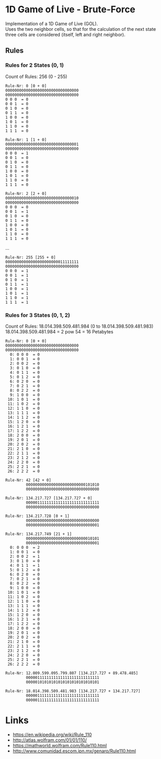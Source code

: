 # 1D Game of Live - Brute-Force
Implementation of a 1D Game of Live (GOL).  
Uses the two neighbor cells, 
so that for the calculation of the next state three cells are considered 
(itself, left and right neighbor).

## Rules
### Rules for 2 States (0, 1)
Count of Rules: 256 (0 - 255)
```
Rule-Nr: 0 [0 + 0]
00000000000000000000000000000000
00000000000000000000000000000000
0 0 0  = 0
0 0 1  = 0
0 1 0  = 0
0 1 1  = 0
1 0 0  = 0
1 0 1  = 0
1 1 0  = 0
1 1 1  = 0
```
```
Rule-Nr: 1 [1 + 0]
00000000000000000000000000000001
00000000000000000000000000000000
0 0 0  = 1
0 0 1  = 0
0 1 0  = 0
0 1 1  = 0
1 0 0  = 0
1 0 1  = 0
1 1 0  = 0
1 1 1  = 0
```
```
Rule-Nr: 2 [2 + 0]
00000000000000000000000000000010
00000000000000000000000000000000
0 0 0  = 0
0 0 1  = 1
0 1 0  = 0
0 1 1  = 0
1 0 0  = 0
1 0 1  = 0
1 1 0  = 0
1 1 1  = 0
```
...

```
Rule-Nr: 255 [255 + 0]
00000000000000000000000011111111
00000000000000000000000000000000
0 0 0  = 1
0 0 1  = 1
0 1 0  = 1
0 1 1  = 1
1 0 0  = 1
1 0 1  = 1
1 1 0  = 1
1 1 1  = 1
```
### Rules for 3 States (0, 1, 2)
Count of Rules: 18.014.398.509.481.984 (0 to 18.014.398.509.481.983)  
18.014.398.509.481.984	=	2 pow 54 =	16 Petabytes

```
Rule-Nr: 0 [0 + 0]
00000000000000000000000000000000
00000000000000000000000000000000
  0: 0 0 0  = 0
  1: 0 0 1  = 0
  2: 0 0 2  = 0
  3: 0 1 0  = 0
  4: 0 1 1  = 0
  5: 0 1 2  = 0
  6: 0 2 0  = 0
  7: 0 2 1  = 0
  8: 0 2 2  = 0
  9: 1 0 0  = 0
 10: 1 0 1  = 0
 11: 1 0 2  = 0
 12: 1 1 0  = 0
 13: 1 1 1  = 0
 14: 1 1 2  = 0
 15: 1 2 0  = 0
 16: 1 2 1  = 0
 17: 1 2 2  = 0
 18: 2 0 0  = 0
 19: 2 0 1  = 0
 20: 2 0 2  = 0
 21: 2 1 0  = 0
 22: 2 1 1  = 0
 23: 2 1 2  = 0
 24: 2 2 0  = 0
 25: 2 2 1  = 0
 26: 2 2 2  = 0
```

```
Rule-Nr: 42 [42 + 0]
         00000000000000000000000000101010
         00000000000000000000000000000000
```

```
Rule-Nr: 134.217.727 [134.217.727 + 0]
         00000111111111111111111111111111
         00000000000000000000000000000000
```

```
Rule-Nr: 134.217.728 [0 + 1]
         00000000000000000000000000000000
         00000000000000000000000000000001
```

```
Rule-Nr: 134.217.749 [21 + 1]
         00000000000000000000000000010101
         00000000000000000000000000000001
  0: 0 0 0  = 2
  1: 0 0 1  = 0
  2: 0 0 2  = 1
  3: 0 1 0  = 0
  4: 0 1 1  = 1
  5: 0 1 2  = 0
  6: 0 2 0  = 0
  7: 0 2 1  = 0
  8: 0 2 2  = 0
  9: 1 0 0  = 0
 10: 1 0 1  = 0
 11: 1 0 2  = 0
 12: 1 1 0  = 0
 13: 1 1 1  = 0
 14: 1 1 2  = 0
 15: 1 2 0  = 0
 16: 1 2 1  = 0
 17: 1 2 2  = 0
 18: 2 0 0  = 0
 19: 2 0 1  = 0
 20: 2 0 2  = 0
 21: 2 1 0  = 0
 22: 2 1 1  = 0
 23: 2 1 2  = 0
 24: 2 2 0  = 0
 25: 2 2 1  = 0
 26: 2 2 2  = 0
```

```
Rule-Nr: 12.009.599.095.799.807 [134.217.727 + 89.478.485]
         00000111111111111111111111111111
         00000101010101010101010101010101
```

```
Rule-Nr: 18.014.398.509.481.983 [134.217.727 + 134.217.727]
         00000111111111111111111111111111
         00000111111111111111111111111111
```

# Links
* https://en.wikipedia.org/wiki/Rule_110
* http://atlas.wolfram.com/01/01/110/
* https://mathworld.wolfram.com/Rule110.html
* http://www.comunidad.escom.ipn.mx/genaro/Rule110.html